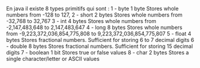 En java il existe 8 types primitifs qui sont :
1 - byte 	1 byte 	Stores whole numbers from -128 to 127,
2 - short 	2 bytes 	Stores whole numbers from -32,768 to 32,767
3 - int 	4 bytes 	Stores whole numbers from -2,147,483,648 to 2,147,483,647
4 - long 	8 bytes 	Stores whole numbers from -9,223,372,036,854,775,808 to 9,223,372,036,854,775,807
5 - float 	4 bytes 	Stores fractional numbers. Sufficient for storing 6 to 7 decimal digits
6 - double 	8 bytes 	Stores fractional numbers. Sufficient for storing 15 decimal digits
7 - boolean 1 bit 	Stores true or false values
8 - char 	2 bytes 	Stores a single character/letter or ASCII values
